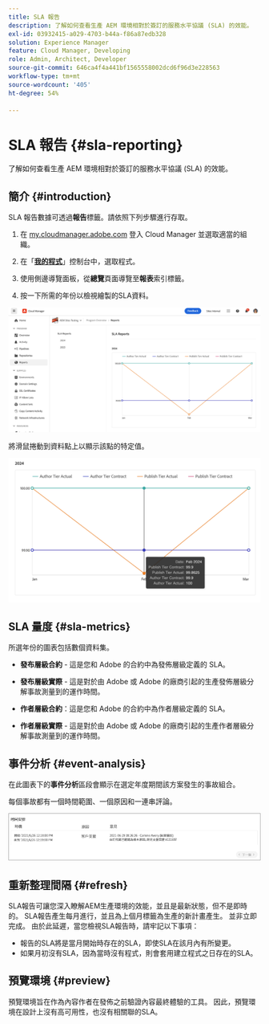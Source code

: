 ```yaml
---
title: SLA 報告
description: 了解如何查看生產 AEM 環境相對於簽訂的服務水平協議 (SLA) 的效能。
exl-id: 03932415-a029-4703-b44a-f86a87edb328
solution: Experience Manager
feature: Cloud Manager, Developing
role: Admin, Architect, Developer
source-git-commit: 646ca4f4a441bf1565558002dcd6f96d3e228563
workflow-type: tm+mt
source-wordcount: '405'
ht-degree: 54%

---
```



# SLA 報告 {#sla-reporting}

了解如何查看生產 AEM 環境相對於簽訂的服務水平協議 (SLA) 的效能。

## 簡介 {#introduction}

SLA 報告數據可透過&#x200B;**報告**&#x200B;標籤。請依照下列步驟進行存取。

1. 在 [my.cloudmanager.adobe.com](https://my.cloudmanager.adobe.com/) 登入 Cloud Manager 並選取適當的組織。

1. 在「**[我的程式](/help/implementing/cloud-manager/navigation.md#my-programs)**」控制台中，選取程式。

1. 使用側邊導覽面板，從&#x200B;**總覽**&#x200B;頁面導覽至&#x200B;**報表**&#x200B;索引標籤。

1. 按一下所需的年份以檢視繪製的SLA資料。

![SLA 圖案範例](assets/sla-reporting-1.png)

將滑鼠捲動到資料點上以顯示該點的特定值。

![顯示詳細資料](assets/sla-reporting-b.png)

## SLA 量度 {#sla-metrics}

所選年份的圖表包括數個資料集。

* **發布層級合約** - 這是您和 Adobe 的合約中為發佈層級定義的 SLA。

* **發布層級實際** - 這是對於由 Adobe 或 Adobe 的廠商引起的生產發佈層級分解事故測量到的運作時間。

* **作者層級合約**：這是您和 Adobe 的合約中為作者層級定義的 SLA。

* **作者層級實際** - 這是對於由 Adobe 或 Adobe 的廠商引起的生產作者層級分解事故測量到的運作時間。

## 事件分析 {#event-analysis}

在此圖表下的&#x200B;**事件分析**&#x200B;區段會顯示在選定年度期間該方案發生的事故組合。

每個事故都有一個時間範圍、一個原因和一連串評論。

![事件分析範例](assets/sla-reporting-c.png)

## 重新整理間隔 {#refresh}

SLA報告可讓您深入瞭解AEM生產環境的效能，並且是最新狀態，但不是即時的。 SLA報告產生每月進行，並且為上個月標籤為生產的新計畫產生。 並非立即完成。 由於此延遲，當您檢視SLA報告時，請牢記以下事項：

* 報告的SLA將是當月開始時存在的SLA，即使SLA在該月內有所變更。
* 如果月初沒有SLA，因為當時沒有程式，則會套用建立程式之日存在的SLA。

## 預覽環境 {#preview}

預覽環境旨在作為內容作者在發佈之前驗證內容最終體驗的工具。 因此，預覽環境在設計上沒有高可用性，也沒有相關聯的SLA。
